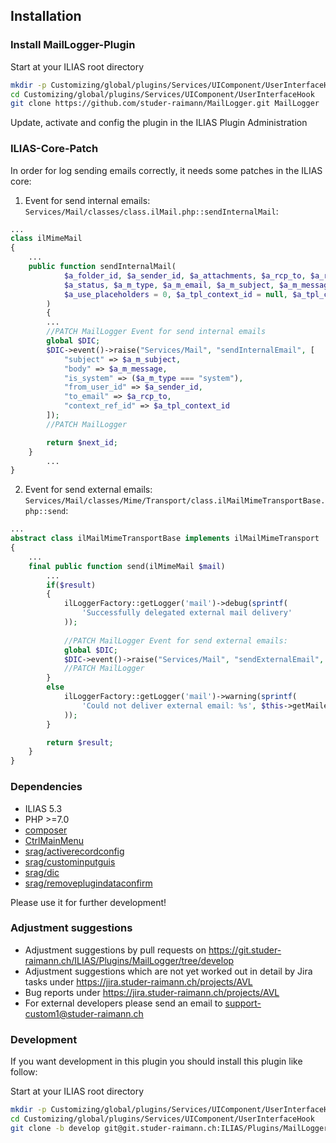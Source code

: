 ## Installation

### Install MailLogger-Plugin
Start at your ILIAS root directory
```bash
mkdir -p Customizing/global/plugins/Services/UIComponent/UserInterfaceHook
cd Customizing/global/plugins/Services/UIComponent/UserInterfaceHook
git clone https://github.com/studer-raimann/MailLogger.git MailLogger
```
Update, activate and config the plugin in the ILIAS Plugin Administration

### ILIAS-Core-Patch
In order for log sending emails correctly, it needs some patches in the ILIAS core:

1. Event for send internal emails:
`Services/Mail/classes/class.ilMail.php::sendInternalMail`:
```php
...
class ilMimeMail
{
	...
	public function sendInternalMail(
    		$a_folder_id, $a_sender_id, $a_attachments, $a_rcp_to, $a_rcp_cc, $a_rcp_bcc,
    		$a_status, $a_m_type, $a_m_email, $a_m_subject, $a_m_message, $a_user_id = 0,
    		$a_use_placeholders = 0, $a_tpl_context_id = null, $a_tpl_context_params = array()
    	)
    	{
    	...
		//PATCH MailLogger Event for send internal emails
		global $DIC;
		$DIC->event()->raise("Services/Mail", "sendInternalEmail", [
			"subject" => $a_m_subject,
			"body" => $a_m_message,
			"is_system" => ($a_m_type === "system"),
			"from_user_id" => $a_sender_id,
			"to_email" => $a_rcp_to,
			"context_ref_id" => $a_tpl_context_id
		]);
		//PATCH MailLogger

		return $next_id;
    }
    	...
}
```
2. Event for send external emails:
`Services/Mail/classes/Mime/Transport/class.ilMailMimeTransportBase.php::send`:
```php
...
abstract class ilMailMimeTransportBase implements ilMailMimeTransport
{
	...
	final public function send(ilMimeMail $mail)
		...
		if($result)
		{
			ilLoggerFactory::getLogger('mail')->debug(sprintf(
				'Successfully delegated external mail delivery'
			));
		
			//PATCH MailLogger Event for send external emails:
			global $DIC;
			$DIC->event()->raise("Services/Mail", "sendExternalEmail", [ "mail" => $mail ]);
			//PATCH MailLogger
		}
		else
			ilLoggerFactory::getLogger('mail')->warning(sprintf(
				'Could not deliver external email: %s', $this->getMailer()->ErrorInfo
			));
		}

		return $result;
	}
}
```

### Dependencies
* ILIAS 5.3
* PHP >=7.0
* [composer](https://getcomposer.org)
* [CtrlMainMenu](https://github.com/studer-raimann/CtrlMainMenu)
* [srag/activerecordconfig](https://packagist.org/packages/srag/activerecordconfig)
* [srag/custominputguis](https://packagist.org/packages/srag/custominputguis)
* [srag/dic](https://packagist.org/packages/srag/dic)
* [srag/removeplugindataconfirm](https://packagist.org/packages/srag/removeplugindataconfirm)

Please use it for further development!

### Adjustment suggestions
* Adjustment suggestions by pull requests on https://git.studer-raimann.ch/ILIAS/Plugins/MailLogger/tree/develop
* Adjustment suggestions which are not yet worked out in detail by Jira tasks under https://jira.studer-raimann.ch/projects/AVL
* Bug reports under https://jira.studer-raimann.ch/projects/AVL
* For external developers please send an email to support-custom1@studer-raimann.ch

### Development
If you want development in this plugin you should install this plugin like follow:

Start at your ILIAS root directory
```bash
mkdir -p Customizing/global/plugins/Services/UIComponent/UserInterfaceHook
cd Customizing/global/plugins/Services/UIComponent/UserInterfaceHook
git clone -b develop git@git.studer-raimann.ch:ILIAS/Plugins/MailLogger.git MailLogger
```

